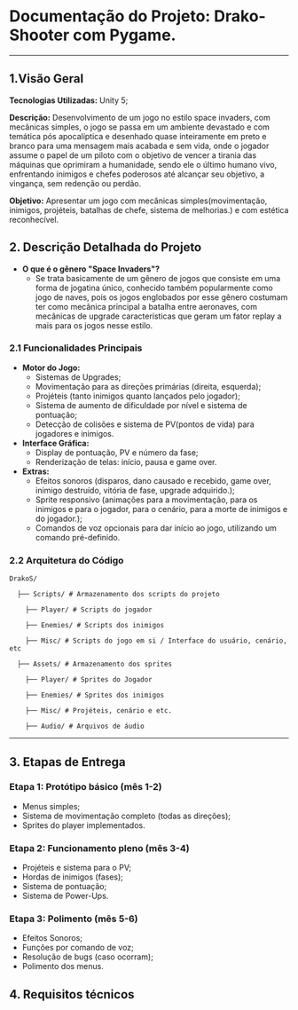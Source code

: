# **Documentação do Projeto: Drako-Shooter com Pygame.**
---
## **1.Visão Geral**
**Tecnologias Utilizadas:** Unity 5;

**Descrição:** Desenvolvimento de um jogo no estilo space invaders, com mecânicas simples, o jogo se passa em um ambiente devastado e com temática pós apocalíptica e desenhado quase inteiramente em preto e branco para uma mensagem mais acabada e sem vida, onde o jogador assume o papel de um piloto com o objetivo de vencer a tirania das máquinas que oprimiram a humanidade, sendo ele o último humano vivo, enfrentando inimigos e chefes poderosos até alcançar seu objetivo, a vingança, sem redenção ou perdão.

**Objetivo:** Apresentar um jogo com mecânicas simples(movimentação, inimigos, projéteis, batalhas de chefe, sistema de melhorias.) e com estética reconhecível.
## **2. Descrição Detalhada do Projeto**
- **O que é o gênero "Space Invaders"?**
  - Se trata basicamente de um gênero de jogos que consiste em uma forma de jogatina único, conhecido também popularmente como jogo de naves, pois os jogos englobados por esse gênero costumam ter como mecânica principal a batalha entre aeronaves, com mecânicas de upgrade características que geram um fator replay a mais para os jogos nesse estilo.
### **2.1 Funcionalidades Principais**
- **Motor do Jogo:**
  - Sistemas de Upgrades;
  - Movimentação para as direções primárias (direita, esquerda);
  - Projéteis (tanto inimigos quanto lançados pelo jogador);
  - Sistema de aumento de dificuldade por nível e sistema de pontuação;
  - Detecção de colisões e sistema de PV(pontos de vida) para jogadores e inimigos.
- **Interface Gráfica:**
  - Display de pontuação, PV e número da fase;
  - Renderização de telas: início, pausa e game over.
- **Extras:** 
  - Efeitos sonoros (disparos, dano causado e recebido, game over, inimigo destruído, vitória de fase, upgrade adquirido.);
  - Sprite responsivo (animações para a movimentação, para os inimigos e para o jogador, para o cenário, para a morte de inimigos e do jogador.);
  - Comandos de voz opcionais para dar início ao jogo, utilizando um comando pré-definido.

### **2.2 Arquitetura do Código**

    DrakoS/

      ├── Scripts/ # Armazenamento dos scripts do projeto

        ├── Player/ # Scripts do jogador

        ├── Enemies/ # Scripts dos inimigos

        ├── Misc/ # Scripts do jogo em si / Interface do usuário, cenário, etc
      
      ├── Assets/ # Armazenamento dos sprites
  
        ├── Player/ # Sprites do Jogador
                
        ├── Enemies/ # Sprites dos inimigos
                
        ├── Misc/ # Projéteis, cenário e etc.

        ├── Audio/ # Arquivos de áudio

---
## **3. Etapas de Entrega**
### **Etapa 1: Protótipo básico (mês 1-2)**
  - Menus simples;
  - Sistema de movimentação completo (todas as direções);
  - Sprites do player implementados.
### **Etapa 2: Funcionamento pleno (mês 3-4)**
  - Projéteis e sistema para o PV;
  - Hordas de inimigos (fases);
  - Sistema de pontuação;
  - Sistema de Power-Ups.
### **Etapa 3: Polimento (mês 5-6)**
  - Efeitos Sonoros;
  - Funções por comando de voz;
  - Resolução de bugs (caso ocorram);
  - Polimento dos menus.
 
## **4. Requisitos técnicos**
```
  

